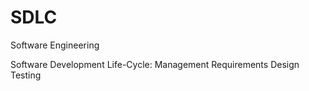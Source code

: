 # SDLC
Software Engineering

Software Development Life-Cycle:
Management
Requirements
Design
Testing
